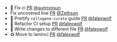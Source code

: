 - 💚 Fix ci [PR](https://github.com/laminlabs/cellxgene-lamin/pull/73) [@sunnyosun](https://github.com/sunnyosun)
- Fix uncovered line [PR](https://github.com/laminlabs/cellxgene-lamin/pull/71) [@Zethson](https://github.com/Zethson)
- 📝 Prettify `cellxgene-curate` guide [PR](https://github.com/laminlabs/cellxgene-lamin/pull/68) [@falexwolf](https://github.com/falexwolf)
- 👷 Refactor CI setup [PR](https://github.com/laminlabs/cellxgene-lamin/pull/70) [@falexwolf](https://github.com/falexwolf)
- 👷 Write changes to different file [PR](https://github.com/laminlabs/lamin-mlops/pull/17) [@falexwolf](https://github.com/falexwolf)
- ♻️ Move to laminci [PR](https://github.com/laminlabs/lamin-mlops/pull/15) [@falexwolf](https://github.com/falexwolf)
